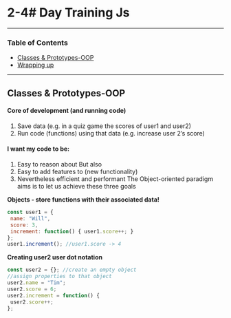 # 2-4# Day Training Js

---
### Table of Contents

- [Classes & Prototypes-OOP](#)
- [Wrapping up](#)

---

## Classes & Prototypes-OOP

#### Core of development (and running code)
1. Save data (e.g. in a quiz game the scores of user1 and user2)
2. Run code (functions) using that data (e.g. increase user 2’s score)

 #### I want my code to be:
 
 1. Easy to reason about But also
2. Easy to add features to (new functionality)
3. Nevertheless efficient and performant
The Object-oriented paradigm aims is to let us achieve these three goals

**Objects - store functions with their associated data!**
```javascript
const user1 = {
 name: "Will",
 score: 3,
 increment: function() { user1.score++; }
};
user1.increment(); //user1.score -> 4

```
**Creating user2 user dot notation**
```javascript
const user2 = {}; //create an empty object
//assign properties to that object
user2.name = "Tim";
user2.score = 6;
user2.increment = function() {
 user2.score++;
};

```

